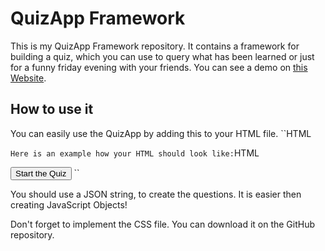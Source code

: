 # QuizApp Framework
This is my QuizApp Framework repository. It contains a framework for building a quiz, which you can use to query what has been learned or just for a funny friday evening with your friends. You can see a demo on [this Website](https://sik-leanix.github.io/100-days-of-javascript/Day-11-Quiz-App/index.html).


## How to use it
You can easily use the QuizApp by adding this to your HTML file.
``HTML 
<script src="https://raw.githubusercontent.com/sik-leanix/100-days-of-javascript/main/Day-11-Quiz-App/app.js"></script>
``
Here is an example how your HTML should look like:
``HTML
<head>
  <link rel="stylesheet" href="https://raw.githubusercontent.com/sik-leanix/100-days-of-javascript/main/Day-11-Quiz-App/quiz-app.css">
</head>
<body>
    <div id="quiz"></div>
    <button id="startQuiz">Start the Quiz</button>
    <script src="https://raw.githubusercontent.com/sik-leanix/100-days-of-javascript/main/Day-11-Quiz-App/app.js"></script>
    <script>
        const questions = `[{ text: 'What is 2 + 2 ? ', choices: ['1', '6', '4', '3'], answer: '4'}]`;
        const quizName = 'Demo';
        const quizElementId = 'quiz';
        const startQuizButton = document.getElementById("startQuiz");
        startQuizButton.addEventListener("click", () => {
            new Quiz(questions, quizElementId, quizName).start()
        });
        const quizElement = document.getElementById('quiz');
        quizElement.addEventListener("SidneyQuiz:start", () => {
            startQuizButton.style.display = "none";
        });
        quizElement.addEventListener("SidneyQuiz:quit", () => {
            startQuizButton.style.display = "block";
        });
    </script>
</body>
``

You should use a JSON string, to create the questions. It is easier then creating JavaScript Objects!

Don't forget to implement the CSS file. You can download it on the GitHub repository. 